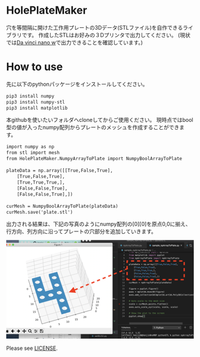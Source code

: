 # HolePlateMaker
穴を等間隔に開けた工作用プレートの3Dデータ(STLファイル)を自作できるライブラリです。
作成したSTLはお好みの３Dプリンタで出力してください。
(現状では[Da vinci nano w](https://www.xyzprinting.com/ja-JP/product/da-vinci-nano-w)で出力できることを確認しています。)

# How to use
先に以下のpythonパッケージをインストールしてください。

```shell:install
pip3 install numpy
pip3 install numpy-stl
pip3 install matplotlib
```

本githubを使いたいフォルダへcloneしてからご使用ください。
現時点ではbool型の値が入ったnumpy配列からプレートのメッシュを作成することができます。

```python:example
import numpy as np
from stl import mesh
from HolePlateMaker.NumpyArrayToPlate import NumpyBoolArrayToPlate

plateData = np.array([[True,False,True],
    [True,False,True],
    [True,True,True,],
    [False,False,True],
    [False,False,True],])

curMesh = NumpyBoolArrayToPlate(plateData)
curMesh.save('plate.stl')
```

出力される結果は、下記の写真のようにnumpy配列の[0][0]を原点0,0に揃え、行方向、列方向に沿ってプレートの穴部分を追加していきます。


<img width="600" alt="ユニバーサルプレートもどきの出力結果" src="https://github.com/henjin0/HolePlateMaker/blob/main/NumpyArrayToMesh.png">



Please see [LICENSE](https://github.com/henjin0/HolePlateMaker/blob/main/LICENSE).
